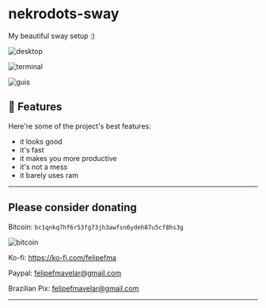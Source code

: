 # nekrodots-sway
<p id="description">My beautiful sway setup :)</p>

![desktop](https://github.com/user-attachments/assets/7100bf0c-99f1-4064-b353-9912e5834e02)

![terminal](https://github.com/user-attachments/assets/a018bb5e-5291-493e-a2ad-7726016e49ef)

![guis](https://github.com/user-attachments/assets/96da93a4-c892-4c4b-adad-c8fe1e16c67b)

  
<h2>🧐 Features</h2>

Here're some of the project's best features:

*   it looks good
*   it's fast
*   it makes you more productive
*   it's not a mess
*   it barely uses ram

---


## Please consider donating
Bitcoin:
`bc1qnkq7hf6r53fg73jh3awfsn6ydeh87u5cf8hs3g`

![bitcoin](https://github.com/user-attachments/assets/9aaf40c6-6bdb-4480-8bdd-05b9023613d9)

Ko-fi:
https://ko-fi.com/felipefma

Paypal:
felipefmavelar@gmail.com

Brazilian Pix:
felipefmavelar@gmail.com

---
